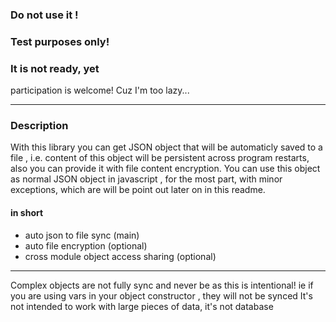 ### Do not use it !  
### Test purposes only!  
### It is not ready, yet    
participation is welcome! Cuz I'm too lazy...  

-----  

### Description  
 With this library you can get JSON object that will be automaticly saved to a file , i.e. content of this object will be persistent across program restarts, also you can provide it with file content encryption. You can use this object as normal JSON object in javascript , for the most part, with minor exceptions, which are will be point out later on in this readme.  
#### in short
- auto json to file sync (main)
- auto file encryption (optional)
- cross module object access sharing (optional)
----- 
  
Complex objects are not fully sync and never be as this is intentional! 
ie if you are using vars in your object constructor , they will not be synced
It's not intended to work with large pieces of data, it's not database 
